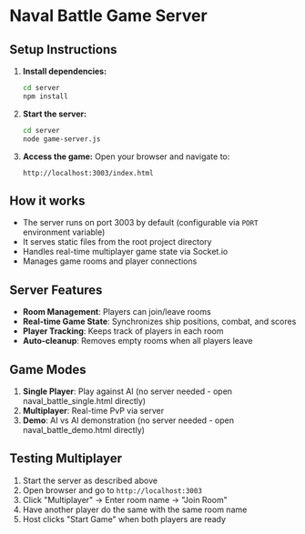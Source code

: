 # Naval Battle Game Server

## Setup Instructions

1. **Install dependencies:**
   ```bash
   cd server
   npm install
   ```

2. **Start the server:**
   ```bash
   cd server
   node game-server.js
   ```

3. **Access the game:**
   Open your browser and navigate to:
   ```
   http://localhost:3003/index.html
   ```

## How it works

- The server runs on port 3003 by default (configurable via `PORT` environment variable)
- It serves static files from the root project directory
- Handles real-time multiplayer game state via Socket.io
- Manages game rooms and player connections

## Server Features

- **Room Management**: Players can join/leave rooms
- **Real-time Game State**: Synchronizes ship positions, combat, and scores
- **Player Tracking**: Keeps track of players in each room
- **Auto-cleanup**: Removes empty rooms when all players leave

## Game Modes

1. **Single Player**: Play against AI (no server needed - open naval_battle_single.html directly)
2. **Multiplayer**: Real-time PvP via server
3. **Demo**: AI vs AI demonstration (no server needed - open naval_battle_demo.html directly)

## Testing Multiplayer

1. Start the server as described above
2. Open browser and go to `http://localhost:3003`
3. Click "Multiplayer" → Enter room name → "Join Room"
4. Have another player do the same with the same room name
5. Host clicks "Start Game" when both players are ready